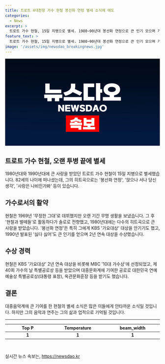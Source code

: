 ```yaml
---
title: 트로트 4대천왕 가수 현철 봉선화 연정 별세 소식에 애도
categories:
  - News
excerpt: >
  트로트 가수 현철, 15일 지병으로 별세. 1980∼90년대 봉선화 연정으로 큰 인기 모으며 가요대상 2회 수상, 대중문화에 특별공로 상도 수상. 82세, 예술상과 문화훈장 받기도. 최근 건강 상태로 활동 줄여, 15일 서울 혜민병원에서 세상 뜻함. 1942년생, 데뷔 후 손대면 톡하고 터질 것만 같은 그대로 시작하는 봉선화 연정 히트. 1남 1녀의 부모.
feature_text: >
  트로트 가수 현철, 15일 지병으로 별세. 1980∼90년대 봉선화 연정으로 큰 인기 모으며 가요대상 2회 수상, 대중문화에 특별공로 상도 수상. 82세, 예술상과 문화훈장 받기도. 최근 건강 상태로 활동 줄여, 15일 서울 혜민병원에서 세상 뜻함. 1942년생, 데뷔 후 손대면 톡하고 터질 것만 같은 그대로 시작하는 봉선화 연정 히트. 1남 1녀의 부모.
image: '/assets/img/newsdao_breakingnews.jpg'
---
```


<p><img src="/assets/img/newsdao_breakingnews.jpg" alt="ontimetimes 속보" /></p>

<h2>트로트 가수 현철, 오랜 투병 끝에 별세</h2>

<p data-ke-size="size16">1980년대와 1990년대에 큰 사랑을 받았던 트로트 가수 현철이 15일 지병으로 별세했습니다. 82세의 나이에 떠나셨는데, 그의 히트곡으로는 '봉선화 연정', '앉으나 서나 당신 생각', '사랑은 나비인가봐' 등이 있습니다.</p>

<h2 data-ke-size="size26">가수로서의 활약</h2>

<p data-ke-size="size16">현철은 1969년 '무정한 그대'로 데뷔했지만 오랜 기간 무명 생활을 보냈습니다. 그 후 '현철과 벌떼들'로 활동하다가 솔로로 전향했고, 1980년대에는 다수의 히트곡으로 큰 사랑을 받았습니다. '봉선화 연정'은 특히 그에게 KBS '가요대상' 대상을 안기기도 했고, 1990년 발표된 '싫다 싫어'도 큰 인기를 얻으며 2년 연속 대상을 수상했습니다.</p>

<h2 data-ke-size="size26">수상 경력</h2>

<p data-ke-size="size16">현철은 KBS '가요대상' 2년 연속 대상을 비롯해 MBC '10대 가수상'에 선정되었고, 제40회 가수의 날 특별공로상 등을 받았으며 대중문화계에 기여한 공로로 대한민국 연예예술상 특별공로상(대통령 표창), 옥관문화훈장 등을 받기도 했습니다.</p>

<h2 data-ke-size="size26">결론</h2>

<p data-ke-size="size16">대중음악계에 큰 기여를 한 현철의 별세 소식은 많은 이들에게 안타까운 소식일 것입니다. 하지만 그의 음악과 연주는 그의 삶과 업적으로 기억될 것입니다.</p>

<p><hr><table>
<thead>
<tr>
<th scope="col" style="width: 255px; text-align: center;"><strong>Top P</strong></th>
<th scope="col" style="width: 255px; text-align: center;"><strong>Temperature</strong></th>
<th scope="col" style="width: 255px; text-align: center;"><strong>beam_width</strong></th>
</tr>
</thead>
<tbody>
<tr>
<td style="text-align: center; height: 17px;"><b>1</b></td>
<td style="text-align: center; height: 17px;"><b>1</b></td>
<td style="text-align: center; height: 17px;"><b>1</b></td>
</tr>
</tbody>
</table></p>

<p data-ke-size="size16">&nbsp;</p>
실시간 뉴스 속보는, <a href="https://newsdao.kr" rel="dofollow">https://newsdao.kr</a>


